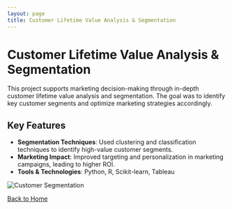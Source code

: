 ```yaml
---
layout: page
title: Customer Lifetime Value Analysis & Segmentation
---
```


# Customer Lifetime Value Analysis & Segmentation

This project supports marketing decision-making through in-depth customer lifetime value analysis and segmentation. The goal was to identify key customer segments and optimize marketing strategies accordingly.

## Key Features
- **Segmentation Techniques**: Used clustering and classification techniques to identify high-value customer segments.
- **Marketing Impact**: Improved targeting and personalization in marketing campaigns, leading to higher ROI.
- **Tools & Technologies**: Python, R, Scikit-learn, Tableau

![Customer Segmentation](../assets/images/customer-segmentation.png)

[Back to Home](../index.md)